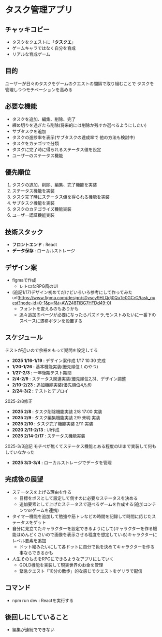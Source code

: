 # タスク管理アプリ
## **チャッキコピー**
- タスクをクエストに「**タスクエ**」
- ゲームキャラではなく自分を育成
- リアルな育成ゲーム

## 目的
ユーザーが日々のタスクをゲームのクエストの間隔で取り組むことで
タスクを管理しつつモチベーションを高める

## 必要な機能
- タスクを追加、編集、削除、完了
- 締め切りを過ぎたら削除(将来的には削除か残すか選べるようにしたい)
- サブタスクを追加
- タスクの進捗率を表示(サブタスクの達成率で 他の方法も検討中)
- タスクをカテゴリで分類
- タスクに完了時に得られるステータス値を設定
- ユーザーのステータス機能

## 優先順位
1. タスクの追加、削除、編集、完了機能を実装
2. ステータス機能を実装
3. タスク完了時にステータス値を得られる機能を実装
4. サブタスク機能を実装
5. タスクのカテゴライズ機能実装
6. ユーザー認証機能実装

## 技術スタック
- **フロントエンド** : React
- **データ保存** : ローカルストレージ

## デザイン案
- figmaで作成
  - レトロなRPG風のUI
- (追記1/17)デザイン初めてだけどいろいろ参考にして作ってみた url(https://www.figma.com/design/sDyscy9HLQdj0QuTe0GCrO/task_quest?node-id=0-1&p=f&t=AW248TiBG7HFDd49-0)
  - フォントを変えるのもありかも
  - 追々追加のページが必要になったらパズドラ,モンストみたいに一番下のスペースに遷移ボタンを設置する

## スケジュール
テストが近いので余裕をもって期間を設定してる
- **2025 1/16-1/19** : デザイン案作成  1/17 10:30 完成
- **1/20-1/26** : 基本機能実装(優先順位１のやつ)
- **1/27-2/3** : 一年後期テスト期間
- **2/4-2/9** : ステータス関連実装(優先順位2,3)、デザイン調整
- **2/10-2/23** : 追加機能実装(優先順位4,5,6)
- **2/24-3/2** : テストとデプロイ

2025-2/8修正
- **2025 2/8** : タスク削除機能実装  2/8 17:00 実装
- **2025 2/9** : タスク編集機能実装  2/9 未明 実装
- **2025 2/10** : タスク完了機能実装 2/11 実装
- **2020 2/11-2/13** : UI作成
- **2025 2/14-2/17** : ステータス機能実装

2025-3/3追記 モチベが無くてステータス機能とある程度のUIまで実装して何もしていなかった
- **2025 3/3-3/4** : ローカルストレージでデータを管理


## 完成後の展望
- ステータスを上げる理由を作る
  - 目標をボスとして設定して倒すのに必要なステータスを決める
  - 追加要素として上げたステータスで遊べるゲームを作成する(追加コンテンツorゲームを連携) 
- タイマー機能を追加して勉強や筋トレなどの時間を記録して時間に応じたステータスをゲット
- 自分に見立てたキャラクターを設定できるようにして(キャラクターを作る機能はめんどくさいので画像を表示させる程度を想定している)キャラクターにレベル要素を追加
  - ドット絵みたいにして各ドットに自分で色を決めてキャラクターを作る事ならできるかも
- 人生そのものをRPGにできるようなアプリにしていく
  - GOLD機能を実装して現実世界のお金を管理
  - 緊急クエスト「10分の散歩」的な感じでクエストをゲリラで配信


## コマンド
- npm run dev : Reactを実行する

## 後回しにしていること
- 編集が連続でできない
